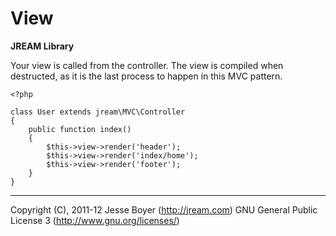 # View
**JREAM Library**

Your view is called from the controller. The view is compiled when destructed, as it is the last process to happen in this MVC pattern.

    <?php

	class User extends jream\MVC\Controller
	{		
		public function index()
		{
			$this->view->render('header');
			$this->view->render('index/home');
			$this->view->render('footer');
		}
	}

***

Copyright (C), 2011-12 Jesse Boyer (<http://jream.com>)
GNU General Public License 3 (<http://www.gnu.org/licenses/>)